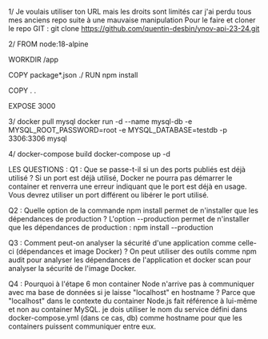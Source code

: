 1/ Je voulais utiliser ton URL mais les droits sont limités car j'ai perdu tous mes anciens repo suite à une mauvaise manipulation 
Pour le faire et cloner le repo GIT :
git clone https://github.com/quentin-desbin/ynov-api-23-24.git
 

2/ FROM node:18-alpine

WORKDIR /app

COPY package*.json ./
RUN npm install

COPY . .

EXPOSE 3000

3/ 
docker pull mysql
docker run -d --name mysql-db -e MYSQL_ROOT_PASSWORD=root -e MYSQL_DATABASE=testdb -p 3306:3306 mysql

4/ docker-compose build
docker-compose up -d

LES QUESTIONS : 
Q1 : Que se passe-t-il si un des ports publiés est déjà utilisé ?
Si un port est déjà utilisé, Docker ne pourra pas démarrer le container et renverra une erreur indiquant que le port est déjà en usage. Vous devrez utiliser un port différent ou libérer le port utilisé.

Q2 : Quelle option de la commande npm install permet de n'installer que les dépendances de production ?
L'option --production permet de n'installer que les dépendances de production :
npm install --production

Q3 : Comment peut-on analyser la sécurité d'une application comme celle-ci (dépendances et image Docker) ?
On peut utiliser des outils comme npm audit pour analyser les dépendances de l'application et docker scan pour analyser la sécurité de l'image Docker.

Q4 : Pourquoi à l'étape 6 mon container Node n'arrive pas à communiquer avec ma base de données si je laisse "localhost" en hostname ?
Parce que "localhost" dans le contexte du container Node.js fait référence à lui-même et non au container MySQL. je dois utiliser le nom du service défini dans docker-compose.yml (dans ce cas, db) comme hostname pour que les containers puissent communiquer entre eux.






